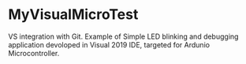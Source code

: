 # MyVisualMicroTest
VS integration with Git.
Example of Simple LED blinking and debugging application devoloped in Visual 2019 IDE, targeted for Ardunio Microcontroller.
